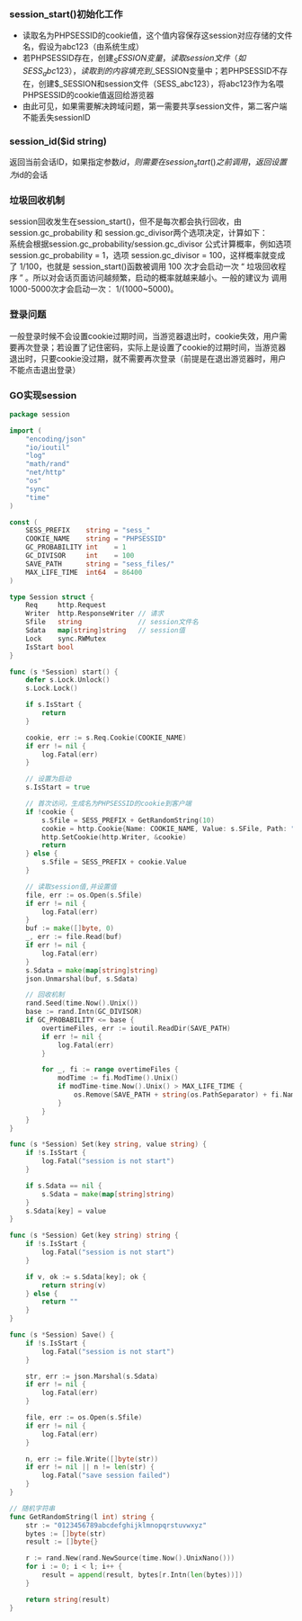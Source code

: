 ### session_start()初始化工作
- 读取名为PHPSESSID的cookie值，这个值内容保存这session对应存储的文件名，假设为abc123（由系统生成）
- 若PHPSESSID存在，创建$_SESSION变量，读取session文件（如SESS_abc123），读取到的内容填充到$_SESSION变量中；若PHPSESSID不存在，创建$_SESSION和session文件（SESS_abc123），将abc123作为名喂PHPSESSID的cookie值返回给游览器
- 由此可见，如果需要解决跨域问题，第一需要共享session文件，第二客户端不能丢失sessionID

### session_id($id string)
返回当前会话ID，如果指定参数$id，则需要在session_start()之前调用，返回设置为$id的会话

### 垃圾回收机制
session回收发生在session_start()，但不是每次都会执行回收，由session.gc_probability 和 session.gc_divisor两个选项决定，计算如下：  
系统会根据session.gc_probability/session.gc_divisor 公式计算概率，例如选项 session.gc_probability = 1，选项 session.gc_divisor = 100，这样概率就变成了 1/100，也就是 session_start()函数被调用 100 次才会启动一次 “ 垃圾回收程序 ” 。所以对会话页面访问越频繁，启动的概率就越来越小。一般的建议为 调用1000-5000次才会启动一次： 1/(1000~5000)。

### 登录问题
一般登录时候不会设置cookie过期时间，当游览器退出时，cookie失效，用户需要再次登录；若设置了记住密码，实际上是设置了cookie的过期时间，当游览器退出时，只要cookie没过期，就不需要再次登录（前提是在退出游览器时，用户不能点击退出登录）

### GO实现session
```go
package session

import (
	"encoding/json"
	"io/ioutil"
	"log"
	"math/rand"
	"net/http"
	"os"
	"sync"
	"time"
)

const (
	SESS_PREFIX    string = "sess_"
	COOKIE_NAME    string = "PHPSESSID"
	GC_PROBABILITY int    = 1
	GC_DIVISOR     int    = 100
	SAVE_PATH      string = "sess_files/"
	MAX_LIFE_TIME  int64  = 86400
)

type Session struct {
	Req     http.Request
	Writer  http.ResponseWriter // 请求
	Sfile   string              // session文件名
	Sdata   map[string]string   // session值
	Lock    sync.RWMutex
	IsStart bool
}

func (s *Session) start() {
	defer s.Lock.Unlock()
	s.Lock.Lock()

	if s.IsStart {
		return
	}

	cookie, err := s.Req.Cookie(COOKIE_NAME)
	if err != nil {
		log.Fatal(err)
	}

	// 设置为启动
	s.IsStart = true

	// 首次访问，生成名为PHPSESSID的cookie到客户端
	if !cookie {
		s.Sfile = SESS_PREFIX + GetRandomString(10)
		cookie = http.Cookie{Name: COOKIE_NAME, Value: s.SFile, Path: "/", MaxAge: "86400"}
		http.SetCookie(http.Writer, &cookie)
		return
	} else {
		s.Sfile = SESS_PREFIX + cookie.Value
	}

	// 读取session值,并设置值
	file, err := os.Open(s.Sfile)
	if err != nil {
		log.Fatal(err)
	}
	buf := make([]byte, 0)
	_, err := file.Read(buf)
	if err != nil {
		log.Fatal(err)
	}
	s.Sdata = make(map[string]string)
	json.Unmarshal(buf, s.Sdata)

	// 回收机制
	rand.Seed(time.Now().Unix())
	base := rand.Intn(GC_DIVISOR)
	if GC_PROBABILITY <= base {
		overtimeFiles, err := ioutil.ReadDir(SAVE_PATH)
		if err != nil {
			log.Fatal(err)
		}

		for _, fi := range overtimeFiles {
			modTime := fi.ModTime().Unix()
			if modTime-time.Now().Unix() > MAX_LIFE_TIME {
				os.Remove(SAVE_PATH + string(os.PathSeparator) + fi.Name())
			}
		}
	}
}

func (s *Session) Set(key string, value string) {
	if !s.IsStart {
		log.Fatal("session is not start")
	}

	if s.Sdata == nil {
		s.Sdata = make(map[string]string)
	}
	s.Sdata[key] = value
}

func (s *Session) Get(key string) string {
	if !s.IsStart {
		log.Fatal("session is not start")
	}

	if v, ok := s.Sdata[key]; ok {
		return string(v)
	} else {
		return ""
	}
}

func (s *Session) Save() {
	if !s.IsStart {
		log.Fatal("session is not start")
	}

	str, err := json.Marshal(s.Sdata)
	if err != nil {
		log.Fatal(err)
	}

	file, err := os.Open(s.Sfile)
	if err != nil {
		log.Fatal(err)
	}

	n, err := file.Write([]byte(str))
	if err != nil || n != len(str) {
		log.Fatal("save session failed")
	}
}

// 随机字符串
func GetRandomString(l int) string {
	str := "0123456789abcdefghijklmnopqrstuvwxyz"
	bytes := []byte(str)
	result := []byte{}

	r := rand.New(rand.NewSource(time.Now().UnixNano()))
	for i := 0; i < l; i++ {
		result = append(result, bytes[r.Intn(len(bytes))])
	}

	return string(result)
}

```